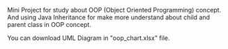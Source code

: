 Mini Project for study about OOP (Object Oriented Programming) concept.
And using Java Inheritance for make more understand about child and parent class in OOP concept.

You can download UML Diagram in "oop_chart.xlsx" file.
